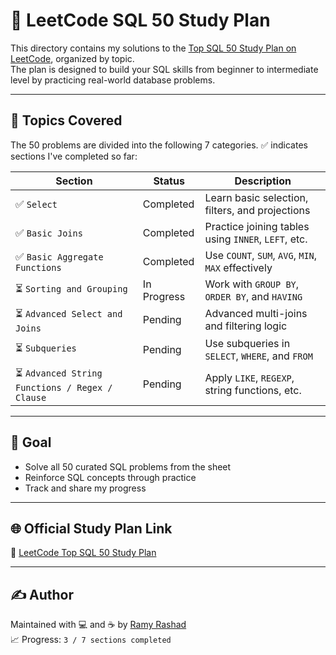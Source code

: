 # 📘 LeetCode SQL 50 Study Plan

This directory contains my solutions to the [Top SQL 50 Study Plan on LeetCode](https://leetcode.com/studyplan/top-sql-50/), organized by topic.  
The plan is designed to build your SQL skills from beginner to intermediate level by practicing real-world database problems.

---

## 📂 Topics Covered

The 50 problems are divided into the following 7 categories. ✅ indicates sections I've completed so far:

| Section                                   | Status     | Description                                           |
|-------------------------------------------|------------|-------------------------------------------------------|
| ✅ `Select`                                | Completed  | Learn basic selection, filters, and projections       |
| ✅ `Basic Joins`                           | Completed  | Practice joining tables using `INNER`, `LEFT`, etc.   |
| ✅ `Basic Aggregate Functions`             | Completed  | Use `COUNT`, `SUM`, `AVG`, `MIN`, `MAX` effectively   |
| ⏳ `Sorting and Grouping`                  | In Progress| Work with `GROUP BY`, `ORDER BY`, and `HAVING`        |
| ⏳ `Advanced Select and Joins`             | Pending    | Advanced multi-joins and filtering logic              |
| ⏳ `Subqueries`                            | Pending    | Use subqueries in `SELECT`, `WHERE`, and `FROM`       |
| ⏳ `Advanced String Functions / Regex / Clause` | Pending | Apply `LIKE`, `REGEXP`, string functions, etc.        |

---

## 🎯 Goal

- Solve all 50 curated SQL problems from the sheet
- Reinforce SQL concepts through practice
- Track and share my progress

---

## 🌐 Official Study Plan Link

🔗 [LeetCode Top SQL 50 Study Plan](https://leetcode.com/studyplan/top-sql-50/)

---

## ✍️ Author

Maintained with 💻 and ☕ by [Ramy Rashad](https://github.com/Ramyrashad127)  
📈 Progress: `3 / 7 sections completed`